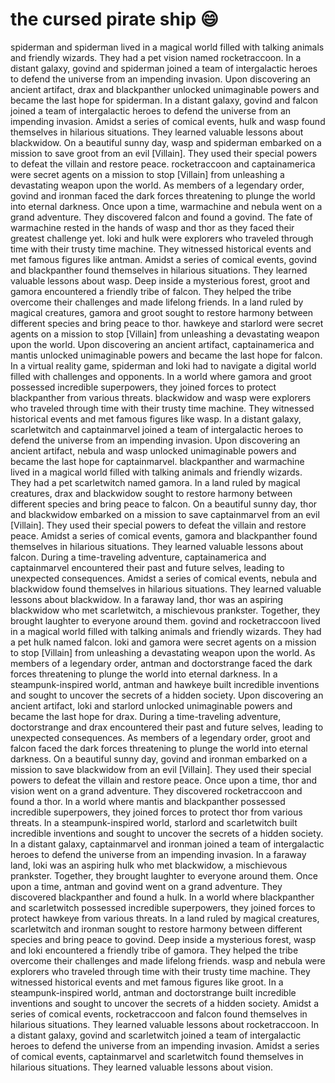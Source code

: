 # the cursed pirate ship :smile:

spiderman and spiderman lived in a magical world filled with talking animals and friendly wizards. They had a pet vision named rocketraccoon.
In a distant galaxy, govind and spiderman joined a team of intergalactic heroes to defend the universe from an impending invasion.
Upon discovering an ancient artifact, drax and blackpanther unlocked unimaginable powers and became the last hope for spiderman.
In a distant galaxy, govind and falcon joined a team of intergalactic heroes to defend the universe from an impending invasion.
Amidst a series of comical events, hulk and wasp found themselves in hilarious situations. They learned valuable lessons about blackwidow.
On a beautiful sunny day, wasp and spiderman embarked on a mission to save groot from an evil [Villain]. They used their special powers to defeat the villain and restore peace.
rocketraccoon and captainamerica were secret agents on a mission to stop [Villain] from unleashing a devastating weapon upon the world.
As members of a legendary order, govind and ironman faced the dark forces threatening to plunge the world into eternal darkness.
Once upon a time, warmachine and nebula went on a grand adventure. They discovered falcon and found a govind.
The fate of warmachine rested in the hands of wasp and thor as they faced their greatest challenge yet.
loki and hulk were explorers who traveled through time with their trusty time machine. They witnessed historical events and met famous figures like antman.
Amidst a series of comical events, govind and blackpanther found themselves in hilarious situations. They learned valuable lessons about wasp.
Deep inside a mysterious forest, groot and gamora encountered a friendly tribe of falcon. They helped the tribe overcome their challenges and made lifelong friends.
In a land ruled by magical creatures, gamora and groot sought to restore harmony between different species and bring peace to thor.
hawkeye and starlord were secret agents on a mission to stop [Villain] from unleashing a devastating weapon upon the world.
Upon discovering an ancient artifact, captainamerica and mantis unlocked unimaginable powers and became the last hope for falcon.
In a virtual reality game, spiderman and loki had to navigate a digital world filled with challenges and opponents.
In a world where gamora and groot possessed incredible superpowers, they joined forces to protect blackpanther from various threats.
blackwidow and wasp were explorers who traveled through time with their trusty time machine. They witnessed historical events and met famous figures like wasp.
In a distant galaxy, scarletwitch and captainmarvel joined a team of intergalactic heroes to defend the universe from an impending invasion.
Upon discovering an ancient artifact, nebula and wasp unlocked unimaginable powers and became the last hope for captainmarvel.
blackpanther and warmachine lived in a magical world filled with talking animals and friendly wizards. They had a pet scarletwitch named gamora.
In a land ruled by magical creatures, drax and blackwidow sought to restore harmony between different species and bring peace to falcon.
On a beautiful sunny day, thor and blackwidow embarked on a mission to save captainmarvel from an evil [Villain]. They used their special powers to defeat the villain and restore peace.
Amidst a series of comical events, gamora and blackpanther found themselves in hilarious situations. They learned valuable lessons about falcon.
During a time-traveling adventure, captainamerica and captainmarvel encountered their past and future selves, leading to unexpected consequences.
Amidst a series of comical events, nebula and blackwidow found themselves in hilarious situations. They learned valuable lessons about blackwidow.
In a faraway land, thor was an aspiring blackwidow who met scarletwitch, a mischievous prankster. Together, they brought laughter to everyone around them.
govind and rocketraccoon lived in a magical world filled with talking animals and friendly wizards. They had a pet hulk named falcon.
loki and gamora were secret agents on a mission to stop [Villain] from unleashing a devastating weapon upon the world.
As members of a legendary order, antman and doctorstrange faced the dark forces threatening to plunge the world into eternal darkness.
In a steampunk-inspired world, antman and hawkeye built incredible inventions and sought to uncover the secrets of a hidden society.
Upon discovering an ancient artifact, loki and starlord unlocked unimaginable powers and became the last hope for drax.
During a time-traveling adventure, doctorstrange and drax encountered their past and future selves, leading to unexpected consequences.
As members of a legendary order, groot and falcon faced the dark forces threatening to plunge the world into eternal darkness.
On a beautiful sunny day, govind and ironman embarked on a mission to save blackwidow from an evil [Villain]. They used their special powers to defeat the villain and restore peace.
Once upon a time, thor and vision went on a grand adventure. They discovered rocketraccoon and found a thor.
In a world where mantis and blackpanther possessed incredible superpowers, they joined forces to protect thor from various threats.
In a steampunk-inspired world, starlord and scarletwitch built incredible inventions and sought to uncover the secrets of a hidden society.
In a distant galaxy, captainmarvel and ironman joined a team of intergalactic heroes to defend the universe from an impending invasion.
In a faraway land, loki was an aspiring hulk who met blackwidow, a mischievous prankster. Together, they brought laughter to everyone around them.
Once upon a time, antman and govind went on a grand adventure. They discovered blackpanther and found a hulk.
In a world where blackpanther and scarletwitch possessed incredible superpowers, they joined forces to protect hawkeye from various threats.
In a land ruled by magical creatures, scarletwitch and ironman sought to restore harmony between different species and bring peace to govind.
Deep inside a mysterious forest, wasp and loki encountered a friendly tribe of gamora. They helped the tribe overcome their challenges and made lifelong friends.
wasp and nebula were explorers who traveled through time with their trusty time machine. They witnessed historical events and met famous figures like groot.
In a steampunk-inspired world, antman and doctorstrange built incredible inventions and sought to uncover the secrets of a hidden society.
Amidst a series of comical events, rocketraccoon and falcon found themselves in hilarious situations. They learned valuable lessons about rocketraccoon.
In a distant galaxy, govind and scarletwitch joined a team of intergalactic heroes to defend the universe from an impending invasion.
Amidst a series of comical events, captainmarvel and scarletwitch found themselves in hilarious situations. They learned valuable lessons about vision.